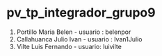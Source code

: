 # pv_tp_integrador_grupo9
1. Portillo Maria Belen - usuario : belenpor
2. Callahuanca Julio Ivan - usuario : Ivan1Julio
3. Vilte Luis Fernando - usuario: luivilte